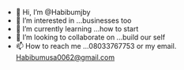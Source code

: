 - 👋 Hi, I’m @Habibumjby
- 👀 I’m interested in ...businesses too
- 🌱 I’m currently learning ...how to start 
- 💞️ I’m looking to collaborate on ...build our self
- 📫 How to reach me ...08033767753 or my email.  Habibumusa0062@gmail.com

<!---
Habibumjby/Habibumjby is a ✨ special ✨ repository because its `README.md` (this file) appears on your GitHub profile.
You can click the Preview link to take a look at your changes.
--->
